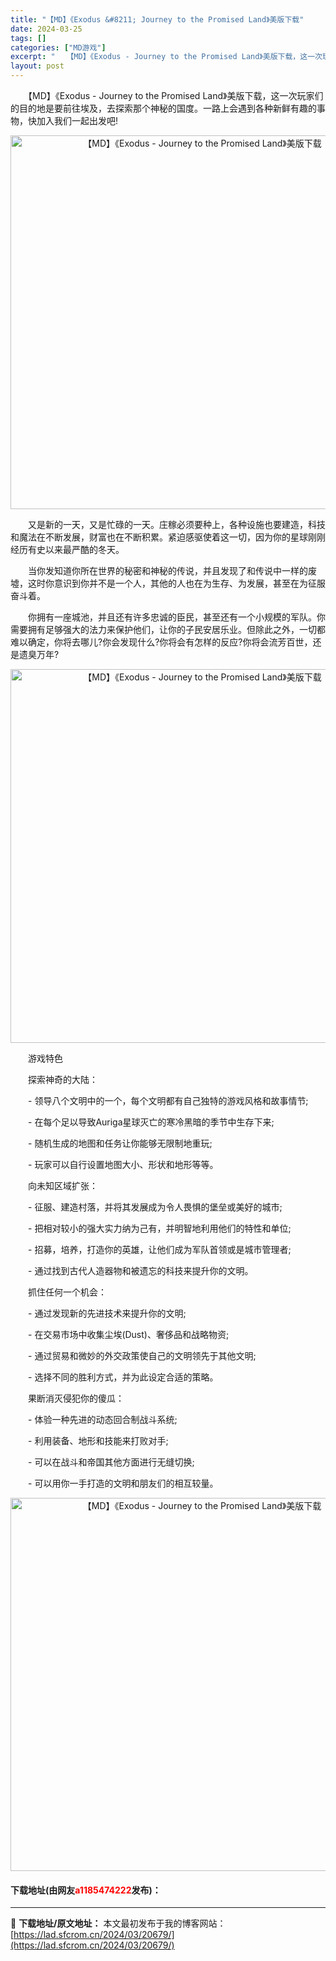 ```yaml
---
title: "【MD】《Exodus &#8211; Journey to the Promised Land》美版下载"
date: 2024-03-25
tags: []
categories: ["MD游戏"]
excerpt: "　　【MD】《Exodus - Journey to the Promised Land》美版下载，这一次玩家们的目的地是要前往埃及，去探索那个神秘的国度。一路上会遇到各种新鲜有趣的事物，快加入我们一起出发吧! 　　又是新的一天，又是忙碌的一天。庄稼必须要种上，各种设施也要建造，科技和魔法在不断发展&hellip;"
layout: post
---
```


 <p>　　【MD】《Exodus - Journey to the Promised Land》美版下载，这一次玩家们的目的地是要前往埃及，去探索那个神秘的国度。一路上会遇到各种新鲜有趣的事物，快加入我们一起出发吧!</p> <p align="center"><img align="" border="0" src="https://lad.sfcrom.cn/wp-content/uploads/2024/03/20240325_66010985c59d9.png" width="598" alt="【MD】《Exodus - Journey to the Promised Land》美版下载" /></p> <p>　　又是新的一天，又是忙碌的一天。庄稼必须要种上，各种设施也要建造，科技和魔法在不断发展，财富也在不断积累。紧迫感驱使着这一切，因为你的星球刚刚经历有史以来最严酷的冬天。</p> <p>　　当你发知道你所在世界的秘密和神秘的传说，并且发现了和传说中一样的废墟，这时你意识到你并不是一个人，其他的人也在为生存、为发展，甚至在为征服奋斗着。</p> <p>　　你拥有一座城池，并且还有许多忠诚的臣民，甚至还有一个小规模的军队。你需要拥有足够强大的法力来保护他们，让你的子民安居乐业。但除此之外，一切都难以确定，你将去哪儿?你会发现什么?你将会有怎样的反应?你将会流芳百世，还是遗臭万年?</p> <p align="center"><img align="" border="0" src="https://lad.sfcrom.cn/wp-content/uploads/2024/03/20240325_660109867c653.png" width="598" alt="【MD】《Exodus - Journey to the Promised Land》美版下载" /></p> <p>　　游戏特色</p> <p>　　探索神奇的大陆：</p> <p>　　- 领导八个文明中的一个，每个文明都有自己独特的游戏风格和故事情节;</p> <p>　　- 在每个足以导致Auriga星球灭亡的寒冷黑暗的季节中生存下来;</p> <p>　　- 随机生成的地图和任务让你能够无限制地重玩;</p> <p>　　- 玩家可以自行设置地图大小、形状和地形等等。</p> <p>　　向未知区域扩张：</p> <p>　　- 征服、建造村落，并将其发展成为令人畏惧的堡垒或美好的城市;</p> <p>　　- 把相对较小的强大实力纳为己有，并明智地利用他们的特性和单位;</p> <p>　　- 招募，培养，打造你的英雄，让他们成为军队首领或是城市管理者;</p> <p>　　- 通过找到古代人造器物和被遗忘的科技来提升你的文明。</p> <p>　　抓住任何一个机会：</p> <p>　　- 通过发现新的先进技术来提升你的文明;</p> <p>　　- 在交易市场中收集尘埃(Dust)、奢侈品和战略物资;</p> <p>　　- 通过贸易和微妙的外交政策使自己的文明领先于其他文明;</p> <p>　　- 选择不同的胜利方式，并为此设定合适的策略。</p> <p>　　果断消灭侵犯你的傻瓜：</p> <p>　　- 体验一种先进的动态回合制战斗系统;</p> <p>　　- 利用装备、地形和技能来打败对手;</p> <p>　　- 可以在战斗和帝国其他方面进行无缝切换;</p> <p>　　- 可以用你一手打造的文明和朋友们的相互较量。</p> <p align="center"><img align="" border="0" src="https://lad.sfcrom.cn/wp-content/uploads/2024/03/20240325_66010987336ef.png" width="597" alt="【MD】《Exodus - Journey to the Promised Land》美版下载" /></p> <p><h4>下载地址(由网友<font color="red">a1185474222</font>发布)：</h4></p> 

---
📖 **下载地址/原文地址：** 本文最初发布于我的博客网站：[https://lad.sfcrom.cn/2024/03/20679/](https://lad.sfcrom.cn/2024/03/20679/)
